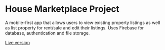 # House Marketplace Project

A mobile-first app that allows users to view existing property listings as well as list property for rent/sale and edit their listings. Uses Firebase for database, authentication and file storage.

[Live version](https://house-marketplace-moarnight.netlify.app/)
